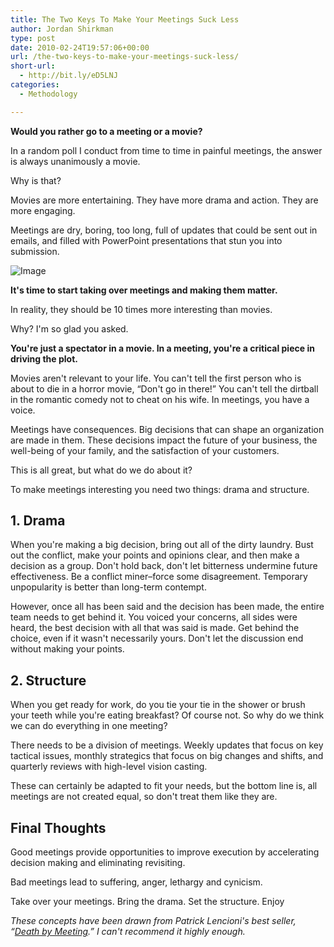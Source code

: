 ```yaml
---
title: The Two Keys To Make Your Meetings Suck Less
author: Jordan Shirkman
type: post
date: 2010-02-24T19:57:06+00:00
url: /the-two-keys-to-make-your-meetings-suck-less/
short-url:
  - http://bit.ly/eD5LNJ
categories:
  - Methodology

---
```

**Would you rather go to a meeting or a movie?**

In a random poll I conduct from time to time in painful meetings, the answer is always unanimously a movie.

Why is that?

Movies are more entertaining. They have more drama and action. They are more engaging.

Meetings are dry, boring, too long, full of updates that could be sent out in emails, and filled with PowerPoint presentations that stun you into submission.

![Image](http://s3.images.com/huge.32.161652.JPG) 

**It's time to start taking over meetings and making them matter.**

In reality, they should be 10 times more interesting than movies.

Why? I'm so glad you asked.

**You're just a spectator in a movie. In a meeting, you're a critical piece in driving the plot.**

Movies aren't relevant to your life. You can't tell the first person who is about to die in a horror movie, &#8220;Don't go in there!&#8221; You can't tell the dirtball in the romantic comedy not to cheat on his wife. In meetings, you have a voice.

Meetings have consequences. Big decisions that can shape an organization are made in them. These decisions impact the future of your business, the well-being of your family, and the satisfaction of your customers.

This is all great, but what do we do about it?

To make meetings interesting you need two things: drama and structure.

## **1. Drama**

When you're making a big decision, bring out all of the dirty laundry. Bust out the conflict, make your points and opinions clear, and then make a decision as a group. Don't hold back, don't let bitterness undermine future effectiveness. Be a conflict miner&#8211;force some disagreement. Temporary unpopularity is better than long-term contempt.

However, once all has been said and the decision has been made, the entire team needs to get behind it. You voiced your concerns, all sides were heard, the best decision with all that was said is made. Get behind the choice, even if it wasn't necessarily yours. Don't let the discussion end without making your points.

## **2. Structure**

When you get ready for work, do you tie your tie in the shower or brush your teeth while you're eating breakfast? Of course not. So why do we think we can do everything in one meeting?

There needs to be a division of meetings. Weekly updates that focus on key tactical issues, monthly strategics that focus on big changes and shifts, and quarterly reviews with high-level vision casting.

These can certainly be adapted to fit your needs, but the bottom line is, all meetings are not created equal, so don't treat them like they are.

## Final Thoughts

Good meetings provide opportunities to improve execution by accelerating decision making and eliminating revisiting.

Bad meetings lead to suffering, anger, lethargy and cynicism.

Take over your meetings. Bring the drama. Set the structure. Enjoy

_These concepts have been drawn from Patrick Lencioni's best seller, &#8220;[Death by Meeting](http://www.amazon.com/Death-Meeting-Leadership-Fable-About-Business/dp/0787968056).&#8221; I can't recommend it highly enough._
